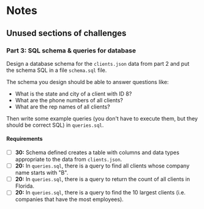 # Notes

## Unused sections of challenges

### Part 3: SQL schema & queries for database

Design a database schema for the `clients.json` data from part 2 and put the schema SQL in a file `schema.sql` file.

The schema you design should be able to answer questions like:

- What is the state and city of a client with ID 8?
- What are the phone numbers of all clients?
- What are the rep names of all clients?

Then write some example queries (you don't have to execute them, but they should be correct SQL) in `queries.sql`.

#### Requirements

- [ ] __30:__ Schema defined creates a table with columns and data types appropriate to the data from `clients.json`.
- [ ] __20:__ In `queries.sql`, there is a query to find all clients whose company name starts with "B".
- [ ] __20:__ In `queries.sql`, there is a query to return the count of all clients in Florida.
- [ ] __20:__ In `queries.sql`, there is a query to find the 10 largest clients (i.e. companies that have the most employees).
